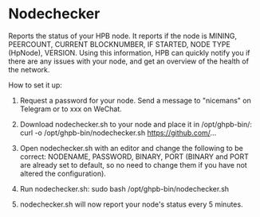 # Nodechecker
Reports the status of your HPB node.
It reports if the node is MINING, PEERCOUNT, CURRENT BLOCKNUMBER, IF STARTED, NODE TYPE (HpNode), VERSION.
Using this information, HPB can quickly notify you if there are any issues with your node, and get an overview of the health of the network.

How to set it up:
1. Request a password for your node. Send a message to "nicemans" on Telegram or to xxx on WeChat.

2. Download nodechecker.sh to your node and place it in /opt/ghpb-bin/: curl -o /opt/ghpb-bin/nodechecker.sh https://github.com/...

3. Open nodechecker.sh with an editor and change the following to be correct: NODENAME, PASSWORD, BINARY, PORT (BINARY and PORT are already set to default, so no need to change them if you have not altered the configuration).

4. Run nodechecker.sh: sudo bash /opt/ghpb-bin/nodechecker.sh

5. nodechecker.sh will now report your node's status every 5 minutes.
